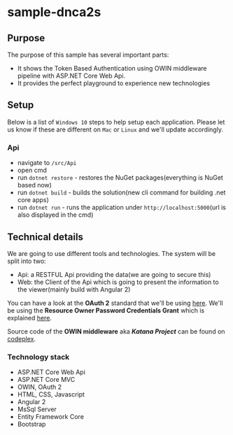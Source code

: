 # sample-dnca2s

## Purpose
The purpose of this sample has several important parts:
  * It shows the Token Based Authentication using OWIN middleware pipeline with ASP.NET Core Web Api.
  * It provides the perfect playground to experience new technologies

## Setup
Below is a list of `Windows 10` steps to help setup each application. Please let us know if these are different on `Mac` or `Linux` and we'll update accordingly.

### Api
- navigate to `/src/Api`
- open cmd
- run `dotnet restore` - restores the NuGet packages(everything is NuGet based now)
- run `dotnet build` - builds the solution(new cli command for building .net core apps)
- run `dotnet run` - runs the application under `http://localhost:5000`(url is also displayed in the cmd)

## Technical details
We are going to use different tools and technologies. The system will be split into two:
  * Api: a RESTFUL Api providing the data(we are going to secure this)
  * Web: the Client of the Api which is going to present the information to the viewer(mainly build with Angular 2)

You can have a look at the **OAuth 2** standard that we'll be using [here](https://tools.ietf.org/html/rfc6749). We'll be using the **Resource Owner Password Credentials Grant** which is explained [here](http://tools.ietf.org/html/rfc6749#section-4.3).

Source code of the **OWIN middleware** aka ***Katana Project*** can be found on [codeplex](https://katanaproject.codeplex.com/SourceControl/latest#README).

### Technology stack
 * ASP.NET Core Web Api
 * ASP.NET Core MVC
 * OWIN, OAuth 2
 * HTML, CSS, Javascript
 * Angular 2
 * MsSql Server
 * Entity Framework Core
 * Bootstrap
